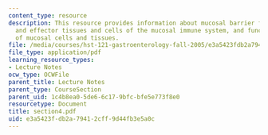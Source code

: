 ```yaml
---
content_type: resource
description: This resource provides information about mucosal barrier function, inductive
  and effector tissues and cells of the mucosal immune system, and functional characteristics
  of mucosal cells and tissues.
file: /media/courses/hst-121-gastroenterology-fall-2005/e3a5423fdb2a79412cff9d44fb3e5a0c_section4.pdf
file_type: application/pdf
learning_resource_types:
- Lecture Notes
ocw_type: OCWFile
parent_title: Lecture Notes
parent_type: CourseSection
parent_uid: 1c4b8ea0-5de6-6c17-9bfc-bfe5e773f8e0
resourcetype: Document
title: section4.pdf
uid: e3a5423f-db2a-7941-2cff-9d44fb3e5a0c
---
```

